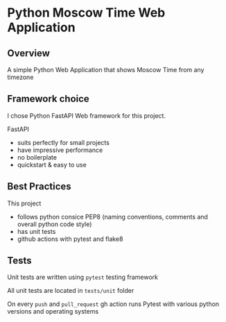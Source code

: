 # Python Moscow Time Web Application

## Overview
A simple Python Web Application that shows Moscow Time from any timezone

## Framework choice
I chose Python FastAPI Web framework for this project.

FastAPI
- suits perfectly for small projects
- have impressive performance
- no boilerplate
- quickstart & easy to use

## Best Practices
This project
- follows python consice PEP8 (naming conventions, comments and overall python code style)
- has unit tests
- github actions with pytest and flake8 

## Tests
Unit tests are written using `pytest` testing framework

All unit tests are located in `tests/unit` folder

On every `push` and `pull_request` gh action runs Pytest with various python versions and operating systems
